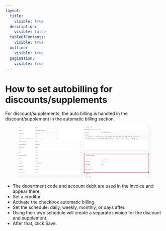 ```yaml
---
layout:
  title:
    visible: true
  description:
    visible: false
  tableOfContents:
    visible: true
  outline:
    visible: true
  pagination:
    visible: true
---
```


# How to set autobilling for discounts/supplements

For discount/supplements, the auto billing is handled in the discount/supplement in the automatic billing section.&#x20;

<figure><img src="../.gitbook/assets/image (21) (1) (1).png" alt=""><figcaption></figcaption></figure>

* The department code and account debit are used in the invoice and appear there.&#x20;
* Set a creditor.&#x20;
* Activate the checkbox automatic billing.&#x20;
* Set the schedule: daily, weekly, monthly, or days after.&#x20;
* Using their own schedule will create a separate invoice for the discount and supplement.&#x20;
* After that, click Save.
